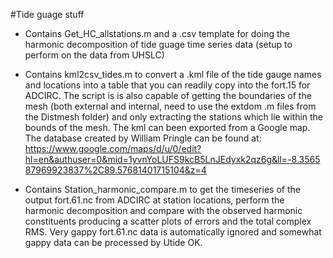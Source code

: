 #Tide guage stuff
- Contains Get_HC_allstations.m and a .csv template for doing the harmonic decomposition of tide guage time series data (setup to perform on the data from UHSLC) 

- Contains kml2csv_tides.m to convert a .kml file of the tide gauge names and locations into a table that you can readily copy into the fort.15 for ADCIRC. The script is is also capable of getting the boundaries of the mesh (both external and internal, need to use the extdom .m files from the Distmesh folder) and only extracting the stations which lie within the bounds of the mesh. The kml can been exported from a Google map. The database created by William Pringle can be found at: https://www.google.com/maps/d/u/0/edit?hl=en&authuser=0&mid=1yvnYoLUFS9kcB5LnJEdyxk2qz6g&ll=-8.356587969923837%2C89.57681401715104&z=4

- Contains Station_harmonic_compare.m to get the timeseries of the output fort.61.nc from ADCIRC at station locations, perform the harmonic decomposition and compare with the observed harmonic constituents producing a scatter plots of errors and the total complex RMS. Very gappy fort.61.nc data is automatically ignored and somewhat gappy data can be processed by Utide OK. 
